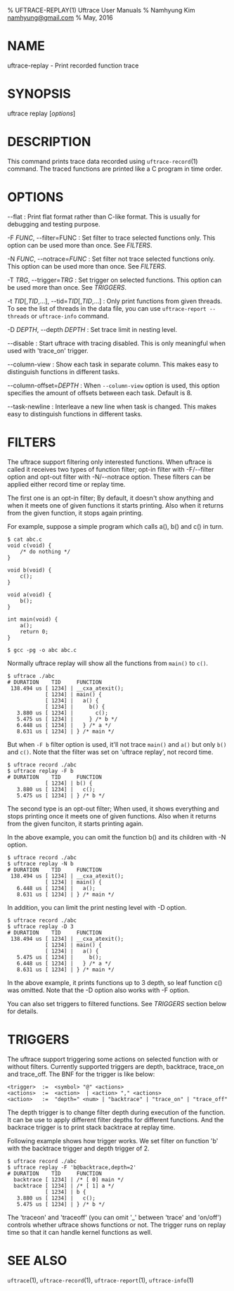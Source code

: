 % UFTRACE-REPLAY(1) Uftrace User Manuals
% Namhyung Kim <namhyung@gmail.com>
% May, 2016

NAME
====
uftrace-replay - Print recorded function trace


SYNOPSIS
========
uftrace replay [*options*]


DESCRIPTION
===========
This command prints trace data recorded using `uftrace-record`(1) command.  The traced functions are printed like a C program in time order.


OPTIONS
=======
\--flat
:   Print flat format rather than C-like format.  This is usually for debugging and testing purpose.

-F *FUNC*, \--filter=FUNC
:   Set filter to trace selected functions only.  This option can be used more than once.  See *FILTERS*.

-N *FUNC*, \--notrace=*FUNC*
:   Set filter not trace selected functions only.  This option can be used more than once.  See *FILTERS*.

-T *TRG*, \--trigger=*TRG*
:   Set trigger on selected functions.  This option can be used more than once.  See *TRIGGERS*.

-t *TID*[,*TID*,...], \--tid=*TID*[,*TID*,...]
:   Only print functions from given threads.  To see the list of threads in the data file, you can use `uftrace-report --threads` or `uftrace-info` command.

-D *DEPTH*, \--depth *DEPTH*
:   Set trace limit in nesting level.

\--disable
:   Start uftrace with tracing disabled.  This is only meaningful when used with 'trace_on' trigger.

--column-view
:   Show each task in separate column.  This makes easy to distinguish functions in different tasks.

--column-offset=*DEPTH*
:   When `--column-view` option is used, this option specifies the amount of offsets between each task.  Default is 8.

--task-newline
:   Interleave a new line when task is changed.  This makes easy to distinguish functions in different tasks.


FILTERS
=======
The uftrace support filtering only interested functions.  When uftrace is called it receives two types of function filter; opt-in filter with -F/--filter option and opt-out filter with -N/--notrace option.  These filters can be applied either record time or replay time.

The first one is an opt-in filter; By default, it doesn't show anything and when it meets one of given functions it starts printing.  Also when it returns from the given function, it stops again printing.

For example, suppose a simple program which calls a(), b() and c() in turn.

    $ cat abc.c
    void c(void) {
        /* do nothing */
    }

    void b(void) {
        c();
    }

    void a(void) {
        b();
    }

    int main(void) {
        a();
        return 0;
    }

    $ gcc -pg -o abc abc.c

Normally uftrace replay will show all the functions from `main()` to `c()`.

    $ uftrace ./abc
    # DURATION    TID     FUNCTION
     138.494 us [ 1234] | __cxa_atexit();
                [ 1234] | main() {
                [ 1234] |   a() {
                [ 1234] |     b() {
       3.880 us [ 1234] |       c();
       5.475 us [ 1234] |     } /* b */
       6.448 us [ 1234] |   } /* a */
       8.631 us [ 1234] | } /* main */

But when `-F b` filter option is used, it'll not trace `main()` and `a()` but only `b()` and `c()`.  Note that the filter was set on 'uftrace replay', not record time.

    $ uftrace record ./abc
    $ uftrace replay -F b
    # DURATION    TID     FUNCTION
                [ 1234] | b() {
       3.880 us [ 1234] |   c();
       5.475 us [ 1234] | } /* b */

The second type is an opt-out filter; When used, it shows everything and stops printing once it meets one of given functions.  Also when it returns from the given funciton, it starts printing again.

In the above example, you can omit the function b() and its children with -N option.

    $ uftrace record ./abc
    $ uftrace replay -N b
    # DURATION    TID     FUNCTION
     138.494 us [ 1234] | __cxa_atexit();
                [ 1234] | main() {
       6.448 us [ 1234] |   a();
       8.631 us [ 1234] | } /* main */

In addition, you can limit the print nesting level with -D option.

    $ uftrace record ./abc
    $ uftrace replay -D 3
    # DURATION    TID     FUNCTION
     138.494 us [ 1234] | __cxa_atexit();
                [ 1234] | main() {
                [ 1234] |   a() {
       5.475 us [ 1234] |     b();
       6.448 us [ 1234] |   } /* a */
       8.631 us [ 1234] | } /* main */

In the above example, it prints functions up to 3 depth, so leaf function c() was omitted.  Note that the -D option also works with -F option.

You can also set triggers to filtered functions.  See *TRIGGERS* section below for details.


TRIGGERS
========
The uftrace support triggering some actions on selected function with or without filters.  Currently supported triggers are depth, backtrace, trace_on and trace_off.  The BNF for the trigger is like below:

    <trigger>  :=  <symbol> "@" <actions>
    <actions>  :=  <action>  | <action> "," <actions>
    <action>   :=  "depth=" <num> | "backtrace" | "trace_on" | "trace_off"

The depth trigger is to change filter depth during execution of the function.  It can be use to apply different filter depths for different functions.  And the backrace trigger is to print stack backtrace at replay time.

Following example shows how trigger works.  We set filter on function 'b' with the backtrace trigger and depth trigger of 2.

    $ uftrace record ./abc
    $ uftrace replay -F 'b@backtrace,depth=2'
    # DURATION    TID     FUNCTION
      backtrace [ 1234] | /* [ 0] main */
      backtrace [ 1234] | /* [ 1] a */
                [ 1234] | b {
       3.880 us [ 1234] |   c();
       5.475 us [ 1234] | } /* b */

The 'traceon' and 'traceoff' (you can omit '_' between 'trace' and 'on/off') controls whether uftrace shows functions or not.  The trigger runs on replay time so that it can handle kernel functions as well.


SEE ALSO
========
`uftrace`(1), `uftrace-record`(1), `uftrace-report`(1), `uftrace-info`(1)
